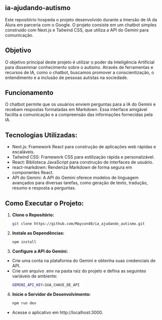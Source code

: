 ## ia-ajudando-autismo

Este repositório hospeda o projeto desenvolvido durante a Imersão de IA da Alura em parceria com o Google. O projeto consiste em um chatbot simples construído com Next.js e Tailwind CSS, que utiliza a API do Gemini para comunicação.

## Objetivo

O objetivo principal deste projeto é utilizar o poder da Inteligência Artificial para disseminar conhecimento sobre o autismo. Através de ferramentas e recursos de IA, como o chatbot, buscamos promover a conscientização, o entendimento e a inclusão de pessoas autistas na sociedade.

## Funcionamento

O chatbot permite que os usuários enviem perguntas para a IA do Gemini e recebam respostas formatadas em Markdown. Essa interface amigável facilita a comunicação e a compreensão das informações fornecidas pela IA.

## Tecnologias Utilizadas:

- Next.js: Framework React para construção de aplicações web rápidas e escaláveis.
- Tailwind CSS: Framework CSS para estilização rápida e personalizável.
- React: Biblioteca JavaScript para construção de interfaces de usuário.
- react-markdown: Renderiza Markdown de forma segura em componentes React.
- API do Gemini: A API do Gemini oferece modelos de linguagem avançados para diversas tarefas, como geração de texto, tradução, resumo e resposta a perguntas.

## Como Executar o Projeto:

1. **Clone o Repositório:**
    ```bash
    git clone https://github.com/Maycon40/ia_ajudando_autismo.git
    ```
2. **Instale as Dependências:**
    ```bash
    npm install
    ```
3. **Configure a API do Gemini:**
- Crie uma conta na plataforma do Gemini e obtenha suas credenciais de API.
- Crie um arquivo .env na pasta raiz do projeto e defina as seguintes variáveis de ambiente:
    ```bash
    GEMINI_API_KEY=SUA_CHAVE_DE_API
    ```
4. **Inicie o Servidor de Desenvolvimento:**
    ```bash
    npm run dev
    ```
- Acesse o aplicativo em http://localhost:3000.
